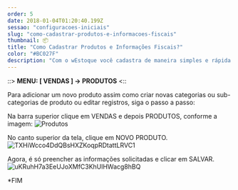 ```yaml
---
order: 5
date: 2018-01-04T01:20:40.199Z
sessao: "configuracoes-iniciais"
slug: "como-cadastrar-produtos-e-informacoes-fiscais"
thumbnail: 📦
title: "Como Cadastrar Produtos e Informações Fiscais?"
color: "#BC027F"
description: "Com o wEstoque você cadastra de maneira simples e rápida todas os produtos ou serviços da sua empresa. Confira neste passo a passo e otimize a gestão do seu negócio!"
---
```


::> <b>MENU: [ VENDAS ] -> PRODUTOS</b> <::

Para adicionar um novo produto assim como criar novas categorias ou sub-categorias de produto ou editar registros, siga o passo a passo:

Na barra superior clique em VENDAS e depois PRODUTOS, conforme a imagem:
![Produtos](https://user-images.githubusercontent.com/7254854/114796139-8ba4f200-9d66-11eb-8f9a-e72ef9989f39.png)

No canto superior da tela, clique em NOVO PRODUTO.
![TXHiWcco4DdQBsHXZKoqpRDtattLRVC1](https://user-images.githubusercontent.com/7254854/114796153-93649680-9d66-11eb-966a-fcf3089862cd.png)

Agora, é só preencher as informações solicitadas e clicar em SALVAR. 
![uKRuhH7a3EeUJoXMfC3KhUlHWacg8hBQ](https://user-images.githubusercontent.com/7254854/125306923-ffbf4980-e305-11eb-8570-d314d65043d3.png)

*FIM